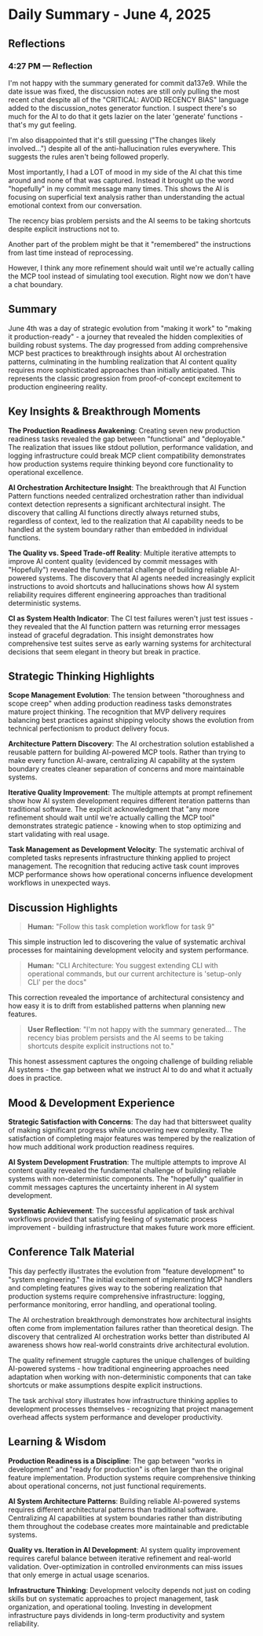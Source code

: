 # Daily Summary - June 4, 2025

## Reflections

### 4:27 PM — Reflection

I'm not happy with the summary generated for commit da137e9. While the date issue was fixed, the discussion notes are still only pulling the most recent chat despite all of the "CRITICAL: AVOID RECENCY BIAS" language added to the discussion_notes generator function. I suspect there's so much for the AI to do that it gets lazier on the later 'generate' functions - that's my gut feeling.

I'm also disappointed that it's still guessing ("The changes likely involved...") despite all of the anti-hallucination rules everywhere. This suggests the rules aren't being followed properly.

Most importantly, I had a LOT of mood in my side of the AI chat this time around and none of that was captured. Instead it brought up the word "hopefully" in my commit message many times. This shows the AI is focusing on superficial text analysis rather than understanding the actual emotional context from our conversation.

The recency bias problem persists and the AI seems to be taking shortcuts despite explicit instructions not to.

Another part of the problem might be that it "remembered" the instructions from last time instead of reprocessing.

However, I think any more refinement should wait until we're actually calling the MCP tool instead of simulating tool execution. Right now we don't have a chat boundary.

## Summary
June 4th was a day of strategic evolution from "making it work" to "making it production-ready" - a journey that revealed the hidden complexities of building robust systems. The day progressed from adding comprehensive MCP best practices to breakthrough insights about AI orchestration patterns, culminating in the humbling realization that AI content quality requires more sophisticated approaches than initially anticipated. This represents the classic progression from proof-of-concept excitement to production engineering reality.

## Key Insights & Breakthrough Moments
**The Production Readiness Awakening**: Creating seven new production readiness tasks revealed the gap between "functional" and "deployable." The realization that issues like stdout pollution, performance validation, and logging infrastructure could break MCP client compatibility demonstrates how production systems require thinking beyond core functionality to operational excellence.

**AI Orchestration Architecture Insight**: The breakthrough that AI Function Pattern functions needed centralized orchestration rather than individual context detection represents a significant architectural insight. The discovery that calling AI functions directly always returned stubs, regardless of context, led to the realization that AI capability needs to be handled at the system boundary rather than embedded in individual functions.

**The Quality vs. Speed Trade-off Reality**: Multiple iterative attempts to improve AI content quality (evidenced by commit messages with "Hopefully") revealed the fundamental challenge of building reliable AI-powered systems. The discovery that AI agents needed increasingly explicit instructions to avoid shortcuts and hallucinations shows how AI system reliability requires different engineering approaches than traditional deterministic systems.

**CI as System Health Indicator**: The CI test failures weren't just test issues - they revealed that the AI function pattern was returning error messages instead of graceful degradation. This insight demonstrates how comprehensive test suites serve as early warning systems for architectural decisions that seem elegant in theory but break in practice.

## Strategic Thinking Highlights
**Scope Management Evolution**: The tension between "thoroughness and scope creep" when adding production readiness tasks demonstrates mature project thinking. The recognition that MVP delivery requires balancing best practices against shipping velocity shows the evolution from technical perfectionism to product delivery focus.

**Architecture Pattern Discovery**: The AI orchestration solution established a reusable pattern for building AI-powered MCP tools. Rather than trying to make every function AI-aware, centralizing AI capability at the system boundary creates cleaner separation of concerns and more maintainable systems.

**Iterative Quality Improvement**: The multiple attempts at prompt refinement show how AI system development requires different iteration patterns than traditional software. The explicit acknowledgment that "any more refinement should wait until we're actually calling the MCP tool" demonstrates strategic patience - knowing when to stop optimizing and start validating with real usage.

**Task Management as Development Velocity**: The systematic archival of completed tasks represents infrastructure thinking applied to project management. The recognition that reducing active task count improves MCP performance shows how operational concerns influence development workflows in unexpected ways.

## Discussion Highlights
> **Human:** "Follow this task completion workflow for task 9"

This simple instruction led to discovering the value of systematic archival processes for maintaining development velocity and system performance.

> **Human:** "CLI Architecture: You suggest extending CLI with operational commands, but our current architecture is 'setup-only CLI' per the docs"

This correction revealed the importance of architectural consistency and how easy it is to drift from established patterns when planning new features.

> **User Reflection**: "I'm not happy with the summary generated... The recency bias problem persists and the AI seems to be taking shortcuts despite explicit instructions not to."

This honest assessment captures the ongoing challenge of building reliable AI systems - the gap between what we instruct AI to do and what it actually does in practice.

## Mood & Development Experience
**Strategic Satisfaction with Concerns**: The day had that bittersweet quality of making significant progress while uncovering new complexity. The satisfaction of completing major features was tempered by the realization of how much additional work production readiness requires.

**AI System Development Frustration**: The multiple attempts to improve AI content quality revealed the fundamental challenge of building reliable systems with non-deterministic components. The "hopefully" qualifier in commit messages captures the uncertainty inherent in AI system development.

**Systematic Achievement**: The successful application of task archival workflows provided that satisfying feeling of systematic process improvement - building infrastructure that makes future work more efficient.

## Conference Talk Material
This day perfectly illustrates the evolution from "feature development" to "system engineering." The initial excitement of implementing MCP handlers and completing features gives way to the sobering realization that production systems require comprehensive infrastructure: logging, performance monitoring, error handling, and operational tooling.

The AI orchestration breakthrough demonstrates how architectural insights often come from implementation failures rather than theoretical design. The discovery that centralized AI orchestration works better than distributed AI awareness shows how real-world constraints drive architectural evolution.

The quality refinement struggle captures the unique challenges of building AI-powered systems - how traditional engineering approaches need adaptation when working with non-deterministic components that can take shortcuts or make assumptions despite explicit instructions.

The task archival story illustrates how infrastructure thinking applies to development processes themselves - recognizing that project management overhead affects system performance and developer productivity.

## Learning & Wisdom
**Production Readiness is a Discipline**: The gap between "works in development" and "ready for production" is often larger than the original feature implementation. Production systems require comprehensive thinking about operational concerns, not just functional requirements.

**AI System Architecture Patterns**: Building reliable AI-powered systems requires different architectural patterns than traditional software. Centralizing AI capabilities at system boundaries rather than distributing them throughout the codebase creates more maintainable and predictable systems.

**Quality vs. Iteration in AI Development**: AI system quality improvement requires careful balance between iterative refinement and real-world validation. Over-optimization in controlled environments can miss issues that only emerge in actual usage scenarios.

**Infrastructure Thinking**: Development velocity depends not just on coding skills but on systematic approaches to project management, task organization, and operational tooling. Investing in development infrastructure pays dividends in long-term productivity and system reliability. 